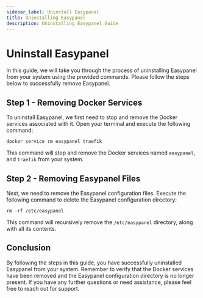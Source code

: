 ```yaml
---
sidebar_label: Uninstall Easypanel
title: Uninstalling Easypanel
description: Uninstalling Easypanel Guide
---
```


# Uninstall Easypanel

In this guide, we will take you through the process of uninstalling Easypanel from your system using the provided commands. Please follow the steps below to successfully remove Easypanel.

## Step 1 - Removing Docker Services

To uninstall Easypanel, we first need to stop and remove the Docker services associated with it. Open your terminal and execute the following command:

```shell
docker service rm easypanel traefik
```

This command will stop and remove the Docker services named `easypanel`, and `traefik` from your system.

## Step 2 - Removing Easypanel Files

Next, we need to remove the Easypanel configuration files. Execute the following command to delete the Easypanel configuration directory:

```shell
rm -rf /etc/easypanel
```

This command will recursively remove the `/etc/easypanel` directory, along with all its contents.

## Conclusion

By following the steps in this guide, you have successfully uninstalled Easypanel from your system. Remember to verify that the Docker services have been removed and the Easypanel configuration directory is no longer present. If you have any further questions or need assistance, please feel free to reach out for support.
